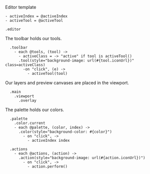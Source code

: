 Editor template

    - activeIndex = @activeIndex
    - activeTool = @activeTool

    .editor

The toolbar holds our tools.

      .toolbar
        - each @tools, (tool) ->
          - activeClass = -> "active" if tool is activeTool()
          .tool(style="background-image: url(#{tool.iconUrl})" class=activeClass)
            -on "click", (e) ->
              - activeTool(tool)

Our layers and preview canvases are placed in the viewport.

      .main
        .viewport
          .overlay

The palette holds our colors.

      .palette
        .color.current
        - each @palette, (color, index) ->
          .color(style="background-color: #{color}")
            - on "click", ->
              - activeIndex index

      .actions
        - each @actions, (action) ->
          .action(style="background-image: url(#{action.iconUrl})")
            - on "click", ->
              - action.perform()
